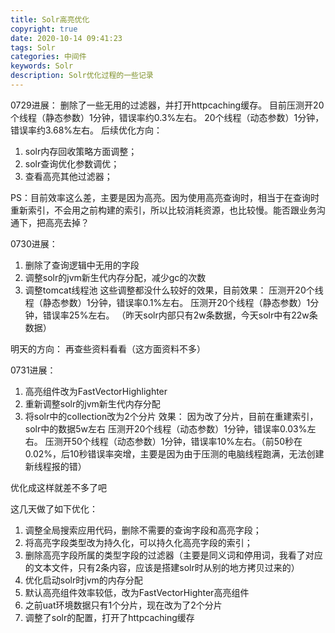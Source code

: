 ```yaml
---
title: Solr高亮优化
copyright: true
date: 2020-10-14 09:41:23
tags: Solr
categories: 中间件
keywords: Solr
description: Solr优化过程的一些记录
---
```


0729进展：
删除了一些无用的过滤器，并打开httpcaching缓存。
目前压测开20个线程（静态参数）1分钟，错误率约0.3%左右。
20个线程（动态参数）1分钟，错误率约3.68%左右。
后续优化方向：
1. solr内存回收策略方面调整；
2. solr查询优化参数调优；
3. 查看高亮其他过滤器；

PS：目前效率这么差，主要是因为高亮。因为使用高亮查询时，相当于在查询时重新索引，不会用之前构建的索引，所以比较消耗资源，也比较慢。能否跟业务沟通下，把高亮去掉？


0730进展：
1. 删除了查询逻辑中无用的字段
2. 调整solr的jvm新生代内存分配，减少gc的次数
3. 调整tomcat线程池
这些调整都没什么较好的效果，目前效果：
压测开20个线程（静态参数）1分钟，错误率0.1%左右。
压测开20个线程（静态参数）1分钟，错误率25%左右。
（昨天solr内部只有2w条数据，今天solr中有22w条数据）

明天的方向：
再查些资料看看（这方面资料不多）


0731进展：
1. 高亮组件改为FastVectorHighlighter
2. 重新调整solr的jvm新生代内存分配
3. 将solr中的collection改为2个分片
效果：
因为改了分片，目前在重建索引，solr中的数据5w左右
压测开20个线程（动态参数）1分钟，错误率0.03%左右。
压测开50个线程（动态参数）1分钟，错误率10%左右。（前50秒在0.02%，后10秒错误率突增，主要是因为由于压测的电脑线程跑满，无法创建新线程报的错）

优化成这样就差不多了吧

这几天做了如下优化：
1. 调整全局搜索应用代码，删除不需要的查询字段和高亮字段；
2. 将高亮字段类型改为持久化，可以持久化高亮字段的索引；
3. 删除高亮字段所属的类型字段的过滤器（主要是同义词和停用词，我看了对应的文本文件，只有2条内容，应该是搭建solr时从别的地方拷贝过来的）
4. 优化启动solr时jvm的内存分配
5. 默认高亮组件效率较低，改为FastVectorHighter高亮组件
6. 之前uat环境数据只有1个分片，现在改为了2个分片
7. 调整了solr的配置，打开了httpcaching缓存